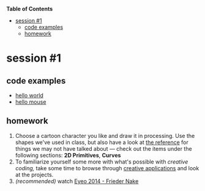 <!-- START doctoc generated TOC please keep comment here to allow auto update -->
<!-- DON'T EDIT THIS SECTION, INSTEAD RE-RUN doctoc TO UPDATE -->
**Table of Contents**

- [session #1](#session-#1)
  - [code examples](#code-examples)
  - [homework](#homework)

<!-- END doctoc generated TOC please keep comment here to allow auto update -->

# session #1

## code examples
- [hello world](001/code/s001_hello_world/s001_hello_world.pde)
- [hello mouse](001/code/s002_hello_mouse/s002_hello_mouse.pde)

## homework
1. Choose a cartoon character you like and draw it in processing. Use the shapes we've used in class, but also have a look at [the reference](http://processing.org/reference/) for things we may not have talked about — check out the items under the following sections: __2D Primitives__, __Curves__
2. To familiarize yourself some more with what's possible with *creative coding,* take some time to browse through [creative applications](http://www.creativeapplications.net/) and look at the projects.
3. *(recommended)* watch [Eyeo 2014 - Frieder Nake](https://vimeo.com/104315361)
